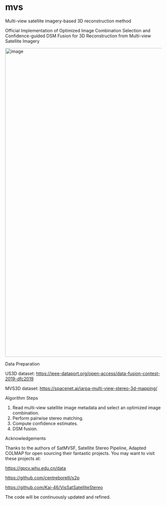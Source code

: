 # mvs
Multi-view satellite imagery-based 3D reconstruction method

Official Implementation of Optimized Image Combination Selection and Confidence-guided DSM Fusion for 3D Reconstruction from Multi-view Satellite Imagery

<img width="2244" height="995" alt="image" src="https://github.com/user-attachments/assets/60ed2a4c-deaa-42f8-8510-9002a1f2a1dd" />


Data Preparation

US3D dataset: https://ieee-dataport.org/open-access/data-fusion-contest-2019-dfc2019

MVS3D dataset: https://spacenet.ai/iarpa-multi-view-stereo-3d-mapping/


Algorithm Steps

1. Read multi-view satellite image metadata and select an optimized image combination.
2. Perform pairwise stereo matching.
3. Compute confidence estimates.
4. DSM fusion.


Acknowledgements

Thanks to the authors of SatMVSF, Satellite Stereo Pipeline, Adapted COLMAP for open sourcing their fantastic projects. You may want to visit these projects at:

https://gpcv.whu.edu.cn/data

https://github.com/centreborelli/s2p

https://github.com/Kai-46/VisSatSatelliteStereo

The code will be continuously updated and refined.
